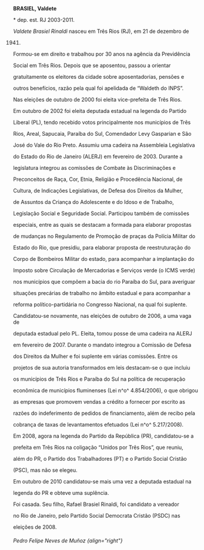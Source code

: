 **BRASIEL, Valdete**



\* dep. est. RJ 2003-2011.



*Valdete Brasiel Rinaldi* nasceu em Três Rios (RJ), em 21 de dezembro de

1941.



Formou-se em direito e trabalhou por 30 anos na agência da Previdência

Social em Três Rios. Depois que se aposentou, passou a orientar

gratuitamente os eleitores da cidade sobre aposentadorias, pensões e

outros benefícios, razão pela qual foi apelidada de “Waldeth do INPS”.



Nas eleições de outubro de 2000 foi eleita vice-prefeita de Três Rios.



Em outubro de 2002 foi eleita deputada estadual na legenda do Partido

Liberal (PL), tendo recebido votos principalmente nos municípios de Três

Rios, Areal, Sapucaia, Paraíba do Sul, Comendador Levy Gasparian e São

José do Vale do Rio Preto. Assumiu uma cadeira na Assembleia Legislativa

do Estado do Rio de Janeiro (ALERJ) em fevereiro de 2003. Durante a

legislatura integrou as comissões de Combate às Discriminações e

Preconceitos de Raça, Cor, Etnia, Religião e Procedência Nacional, de

Cultura, de Indicações Legislativas, de Defesa dos Direitos da Mulher,

de Assuntos da Criança do Adolescente e do Idoso e de Trabalho,

Legislação Social e Seguridade Social. Participou também de comissões

especiais, entre as quais se destacam a formada para elaborar propostas

de mudanças no Regulamento de Promoção de praças da Polícia Militar do

Estado do Rio, que presidiu, para elaborar proposta de reestruturação do

Corpo de Bombeiros Militar do estado, para acompanhar a implantação do

Imposto sobre Circulação de Mercadorias e Serviços verde (o ICMS verde)

nos municípios que compõem a bacia do rio Paraíba do Sul, para averiguar

situações precárias de trabalho no âmbito estadual e para acompanhar a

reforma político-partidária no Congresso Nacional, na qual foi suplente.



Candidatou-se novamente, nas eleições de outubro de 2006, a uma vaga de

deputada estadual pelo PL. Eleita, tomou posse de uma cadeira na ALERJ

em fevereiro de 2007. Durante o mandato integrou a Comissão de Defesa

dos Direitos da Mulher e foi suplente em várias comissões. Entre os

projetos de sua autoria transformados em leis destacam-se o que incluiu

os municípios de Três Rios e Paraíba do Sul na política de recuperação

econômica de municípios fluminenses (Lei n^o^ 4.854/2006), o que obrigou

as empresas que promovem vendas a crédito a fornecer por escrito as

razões do indeferimento de pedidos de financiamento, além de recibo pela

cobrança de taxas de levantamentos efetuados (Lei n^o^ 5.217/2008).



Em 2008, agora na legenda do Partido da República (PR), candidatou-se a

prefeita em Três Rios na coligação “Unidos por Três Rios”, que reuniu,

além do PR, o Partido dos Trabalhadores (PT) e o Partido Social Cristão

(PSC), mas não se elegeu.



Em outubro de 2010 candidatou-se mais uma vez a deputada estadual na

legenda do PR e obteve uma suplência.



Foi casada. Seu filho, Rafael Brasiel Rinaldi, foi candidato a vereador

no Rio de Janeiro, pelo Partido Social Democrata Cristão (PSDC) nas

eleições de 2008.



###### Pedro Felipe Neves de Muñoz {align="right"}



